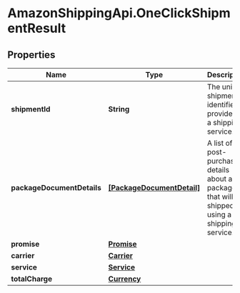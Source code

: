 # AmazonShippingApi.OneClickShipmentResult

## Properties

Name | Type | Description | Notes
------------ | ------------- | ------------- | -------------
**shipmentId** | **String** | The unique shipment identifier provided by a shipping service. | 
**packageDocumentDetails** | [**[PackageDocumentDetail]**](PackageDocumentDetail.md) | A list of post-purchase details about a package that will be shipped using a shipping service. | 
**promise** | [**Promise**](Promise.md) |  | 
**carrier** | [**Carrier**](Carrier.md) |  | 
**service** | [**Service**](Service.md) |  | 
**totalCharge** | [**Currency**](Currency.md) |  | 


